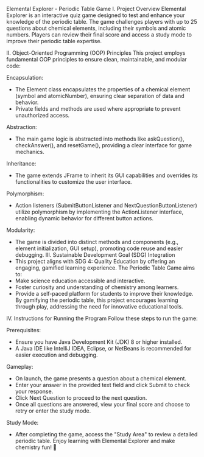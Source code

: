 Elemental Explorer - Periodic Table Game
 I. Project Overview
  Elemental Explorer is an interactive quiz game designed to test and enhance your knowledge of the periodic table. The game challenges players with up to 25 questions about chemical elements, including their symbols and atomic numbers. Players can review their final score and access a study mode to improve their periodic table expertise.

 II. Object-Oriented Programming (OOP) Principles
 This project employs fundamental OOP principles to ensure clean, maintainable, and modular code:

 Encapsulation:
  - The Element class encapsulates the properties of a chemical element (symbol and atomicNumber), ensuring clear separation of data and behavior.
  - Private fields and methods are used where appropriate to prevent unauthorized access.

 Abstraction:
  - The main game logic is abstracted into methods like askQuestion(), checkAnswer(), and resetGame(), providing a clear interface for game mechanics.

 Inheritance:
  - The game extends JFrame to inherit its GUI capabilities and overrides its functionalities to customize the user interface.

 Polymorphism:
  - Action listeners (SubmitButtonListener and NextQuestionButtonListener) utilize polymorphism by implementing the ActionListener interface, enabling dynamic behavior for different button actions.

 Modularity:
  - The game is divided into distinct methods and components (e.g., element initialization, GUI setup), promoting code reuse and easier debugging.
 III. Sustainable Development Goal (SDG) Integration
  - This project aligns with SDG 4: Quality Education by offering an engaging, gamified learning experience. The Periodic Table Game aims to:
  - Make science education accessible and interactive.
  - Foster curiosity and understanding of chemistry among learners.
  - Provide a self-paced platform for students to improve their knowledge.
 By gamifying the periodic table, this project encourages learning through play, addressing the need for innovative educational tools.

 IV. Instructions for Running the Program
  Follow these steps to run the game:

  Prerequisites:
  - Ensure you have Java Development Kit (JDK) 8 or higher installed.
  - A Java IDE like IntelliJ IDEA, Eclipse, or NetBeans is recommended for easier execution and debugging.
  
  Gameplay:
  - On launch, the game presents a question about a chemical element.
  - Enter your answer in the provided text field and click Submit to check your response.
  - Click Next Question to proceed to the next question.
  - Once all questions are answered, view your final score and choose to retry or enter the study mode.

  Study Mode:
  - After completing the game, access the "Study Area" to review a detailed periodic table.
Enjoy learning with Elemental Explorer and make chemistry fun! 🎉